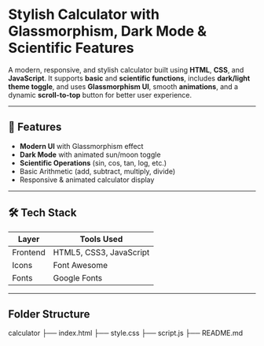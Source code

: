 #  Stylish Calculator with Glassmorphism, Dark Mode & Scientific Features

A modern, responsive, and stylish calculator built using **HTML**, **CSS**, and **JavaScript**. It supports **basic** and **scientific functions**, includes **dark/light theme toggle**, and uses **Glassmorphism UI**, smooth **animations**, and a dynamic **scroll-to-top** button for better user experience.

---

## 🚀 Features

-  **Modern UI** with Glassmorphism effect
-  **Dark Mode** with animated sun/moon toggle
-  **Scientific Operations** (sin, cos, tan, log, etc.)
-  Basic Arithmetic (add, subtract, multiply, divide)
-  Responsive & animated calculator display

---

## 🛠️ Tech Stack

| Layer      | Tools Used         |
|------------|--------------------|
|  Frontend | HTML5, CSS3, JavaScript |
|  Icons    | Font Awesome        |
|  Fonts    | Google Fonts        |

---

## Folder Structure

calculator
├── index.html
├── style.css
├── script.js
├── README.md


